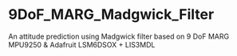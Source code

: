 # 9DoF_MARG_Madgwick_Filter
An attitude prediction using Madgwick filter based on 9 DoF MARG MPU9250 & Adafruit LSM6DSOX + LIS3MDL
